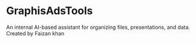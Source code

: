 # GraphisAdsTools
An internal AI-based assistant for organizing files, presentations, and data. Created by Faizan khan
